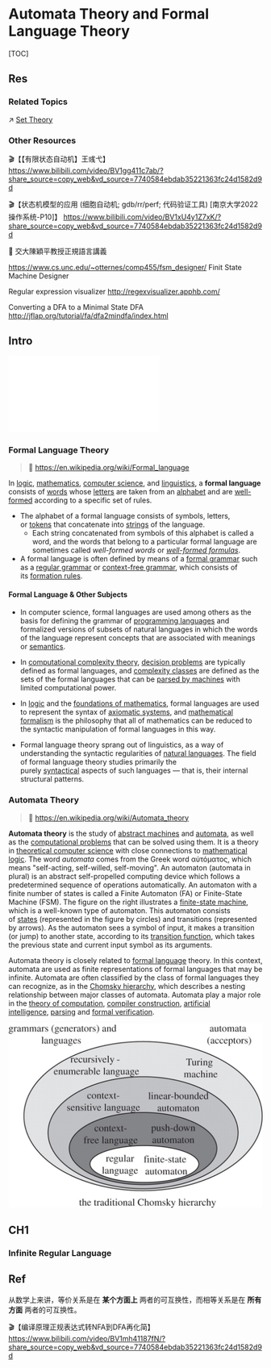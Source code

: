 # Automata Theory and Formal Language Theory

[TOC]



## Res
### Related Topics
↗ [Set Theory](../../../Set%20Theory/Set%20Theory.md)


### Other Resources
🎬【【有限状态自动机】王彧弋】 https://www.bilibili.com/video/BV1gg411c7ab/?share_source=copy_web&vd_source=7740584ebdab35221363fc24d1582d9d

🎬【状态机模型的应用 (细胞自动机; gdb/rr/perf; 代码验证工具) [南京大学2022操作系统-P10]】 https://www.bilibili.com/video/BV1xU4y1Z7xK/?share_source=copy_web&vd_source=7740584ebdab35221363fc24d1582d9d

📖 交大陳穎平教授正規語言講義

https://www.cs.unc.edu/~otternes/comp455/fsm_designer/
Finit State Machine Designer

Regular expression visualizer
http://regexvisualizer.apphb.com/

Converting a DFA to a Minimal State DFA
http://jflap.org/tutorial/fa/dfa2mindfa/index.html



## Intro
![Automata_Formal_Lan.excalidraw | 900](../../../../../../Assets/Illustrations/Math/Automata_Formal_Lan.excalidraw.md)


### Formal Language Theory
> 🔗 https://en.wikipedia.org/wiki/Formal_language

In [logic](https://en.wikipedia.org/wiki/Logic "Logic"), [mathematics](https://en.wikipedia.org/wiki/Mathematics "Mathematics"), [computer science](https://en.wikipedia.org/wiki/Computer_science "Computer science"), and [linguistics](https://en.wikipedia.org/wiki/Linguistics "Linguistics"), a **formal language** consists of [words](https://en.wikipedia.org/wiki/Word "Word") whose [letters](https://en.wikipedia.org/wiki/Symbol_(formal) "Symbol (formal)") are taken from an [alphabet](https://en.wikipedia.org/wiki/Alphabet_(formal_languages) "Alphabet (formal languages)") and are [well-formed](https://en.wikipedia.org/wiki/Well-formedness "Well-formedness") according to a specific set of rules.
- The alphabet of a formal language consists of symbols, letters, or [tokens](https://en.wikipedia.org/wiki/Type%E2%80%93token_distinction "Type–token distinction") that concatenate into [strings](https://en.wikipedia.org/wiki/String_(computer_science) "String (computer science)") of the language. 
	- Each string concatenated from symbols of this alphabet is called a word, and the words that belong to a particular formal language are sometimes called _well-formed words_ or _[well-formed formulas](https://en.wikipedia.org/wiki/Well-formed_formula "Well-formed formula")_. 
- A formal language is often defined by means of a [formal grammar](https://en.wikipedia.org/wiki/Formal_grammar "Formal grammar") such as a [regular grammar](https://en.wikipedia.org/wiki/Regular_grammar "Regular grammar") or [context-free grammar](https://en.wikipedia.org/wiki/Context-free_grammar "Context-free grammar"), which consists of its [formation rules](https://en.wikipedia.org/wiki/Formation_rule "Formation rule").
#### Formal Language & Other Subjects
- In computer science, formal languages are used among others as the basis for defining the grammar of [programming languages](https://en.wikipedia.org/wiki/Programming_language "Programming language") and formalized versions of subsets of natural languages in which the words of the language represent concepts that are associated with meanings or [semantics](https://en.wikipedia.org/wiki/Semantics "Semantics"). 

- In [computational complexity theory](https://en.wikipedia.org/wiki/Computational_complexity_theory "Computational complexity theory"), [decision problems](https://en.wikipedia.org/wiki/Decision_problem "Decision problem") are typically defined as formal languages, and [complexity classes](https://en.wikipedia.org/wiki/Complexity_class "Complexity class") are defined as the sets of the formal languages that can be [parsed by machines](https://en.wikipedia.org/wiki/Parsing "Parsing") with limited computational power. 

- In [logic](https://en.wikipedia.org/wiki/Logic "Logic") and the [foundations of mathematics](https://en.wikipedia.org/wiki/Foundations_of_mathematics "Foundations of mathematics"), formal languages are used to represent the syntax of [axiomatic systems](https://en.wikipedia.org/wiki/Axiomatic_system "Axiomatic system"), and [mathematical formalism](https://en.wikipedia.org/wiki/Formalism_(philosophy_of_mathematics) "Formalism (philosophy of mathematics)") is the philosophy that all of mathematics can be reduced to the syntactic manipulation of formal languages in this way.

- Formal language theory sprang out of linguistics, as a way of understanding the syntactic regularities of [natural languages](https://en.wikipedia.org/wiki/Natural_language "Natural language"). The field of formal language theory studies primarily the purely [syntactical](https://en.wikipedia.org/wiki/Syntax "Syntax") aspects of such languages — that is, their internal structural patterns. 


### Automata Theory
> 🔗 https://en.wikipedia.org/wiki/Automata_theory

**Automata theory** is the study of [abstract machines](https://en.wikipedia.org/wiki/Abstract_machine "Abstract machine") and [automata](https://en.wikipedia.org/wiki/Automaton "Automaton"), as well as the [computational problems](https://en.wikipedia.org/wiki/Computational_problem "Computational problem") that can be solved using them. It is a theory in [theoretical computer science](https://en.wikipedia.org/wiki/Theoretical_computer_science "Theoretical computer science") with close connections to [mathematical logic](https://en.wikipedia.org/wiki/Mathematical_logic "Mathematical logic"). The word _automata_ comes from the Greek word αὐτόματος, which means "self-acting, self-willed, self-moving". An automaton (automata in plural) is an abstract self-propelled computing device which follows a predetermined sequence of operations automatically. An automaton with a finite number of states is called a Finite Automaton (FA) or Finite-State Machine (FSM). The figure on the right illustrates a [finite-state machine](https://en.wikipedia.org/wiki/Finite-state_machine "Finite-state machine"), which is a well-known type of automaton. This automaton consists of [states](https://en.wikipedia.org/wiki/State_(computer_science) "State (computer science)") (represented in the figure by circles) and transitions (represented by arrows). As the automaton sees a symbol of input, it makes a transition (or jump) to another state, according to its [transition function](https://en.wikipedia.org/wiki/Transition_table "Transition table"), which takes the previous state and current input symbol as its arguments.

Automata theory is closely related to [formal language](https://en.wikipedia.org/wiki/Formal_language "Formal language") theory. In this context, automata are used as finite representations of formal languages that may be infinite. Automata are often classified by the class of formal languages they can recognize, as in the [Chomsky hierarchy](https://en.wikipedia.org/wiki/Chomsky_hierarchy "Chomsky hierarchy"), which describes a nesting relationship between major classes of automata. Automata play a major role in the [theory of computation](https://en.wikipedia.org/wiki/Theory_of_computation "Theory of computation"), [compiler construction](https://en.wikipedia.org/wiki/Compiler_construction "Compiler construction"), [artificial intelligence](https://en.wikipedia.org/wiki/Artificial_intelligence "Artificial intelligence"), [parsing](https://en.wikipedia.org/wiki/Parsing "Parsing") and [formal verification](https://en.wikipedia.org/wiki/Formal_verification "Formal verification").

![](../../../../../../Assets/Pics/Pasted%20image%2020240909175821.png)



## CH1
### Infinite Regular Language



## Ref
[Regular Languages]: https://brilliant.org/wiki/regular-languages/

[🤔 Formal Language - Ch5 邁希爾－尼羅德定理 Myhill-Nerode Theorem]: https://www.mropengate.com/2015/04/formal-language-ch5-myhill-nerode.html
[🤔 5.3 Myhill-Nerode 定理与DFA的极小化 | CSDN]: https://blog.csdn.net/tang7mj/article/details/136974076

[👍 浅谈相等关系与等价关系]: https://evian-zhang.github.io/articles/Math/27659362/27659362.html
从数学上来讲，等价关系是在 **某个方面上** 两者的可互换性，而相等关系是在 **所有方面** 两者的可互换性。

[等价关系、等价类与划分 | CSDN]: https://blog.csdn.net/sinat_20471177/article/details/118707113

🎬【编译原理正规表达式转NFA到DFA再化简】 https://www.bilibili.com/video/BV1mh41187fN/?share_source=copy_web&vd_source=7740584ebdab35221363fc24d1582d9d

[Streaming algorithm | Wikipedia]: https://en.wikipedia.org/wiki/Streaming_algorithm#Lower_bounds
